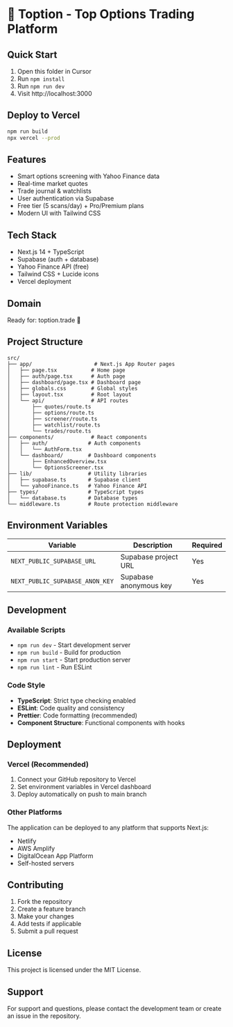 # 🚀 Toption - Top Options Trading Platform

## Quick Start
1. Open this folder in Cursor
2. Run `npm install`
3. Run `npm run dev`
4. Visit http://localhost:3000

## Deploy to Vercel
```bash
npm run build
npx vercel --prod
```

## Features
- Smart options screening with Yahoo Finance data
- Real-time market quotes
- Trade journal & watchlists
- User authentication via Supabase
- Free tier (5 scans/day) + Pro/Premium plans
- Modern UI with Tailwind CSS

## Tech Stack
- Next.js 14 + TypeScript
- Supabase (auth + database)
- Yahoo Finance API (free)
- Tailwind CSS + Lucide icons
- Vercel deployment

## Domain
Ready for: toption.trade 🎯

## Project Structure

```
src/
├── app/                    # Next.js App Router pages
│   ├── page.tsx           # Home page
│   ├── auth/page.tsx      # Auth page
│   ├── dashboard/page.tsx # Dashboard page
│   ├── globals.css        # Global styles
│   ├── layout.tsx         # Root layout
│   └── api/               # API routes
│       ├── quotes/route.ts
│       ├── options/route.ts
│       ├── screener/route.ts
│       ├── watchlist/route.ts
│       └── trades/route.ts
├── components/            # React components
│   ├── auth/             # Auth components
│   │   └── AuthForm.tsx
│   └── dashboard/        # Dashboard components
│       ├── EnhancedOverview.tsx
│       └── OptionsScreener.tsx
├── lib/                  # Utility libraries
│   ├── supabase.ts       # Supabase client
│   └── yahooFinance.ts   # Yahoo Finance API
├── types/                # TypeScript types
│   └── database.ts       # Database types
└── middleware.ts         # Route protection middleware
```

## Environment Variables

| Variable | Description | Required |
|----------|-------------|----------|
| `NEXT_PUBLIC_SUPABASE_URL` | Supabase project URL | Yes |
| `NEXT_PUBLIC_SUPABASE_ANON_KEY` | Supabase anonymous key | Yes |

## Development

### Available Scripts

- `npm run dev` - Start development server
- `npm run build` - Build for production
- `npm run start` - Start production server
- `npm run lint` - Run ESLint

### Code Style

- **TypeScript**: Strict type checking enabled
- **ESLint**: Code quality and consistency
- **Prettier**: Code formatting (recommended)
- **Component Structure**: Functional components with hooks

## Deployment

### Vercel (Recommended)
1. Connect your GitHub repository to Vercel
2. Set environment variables in Vercel dashboard
3. Deploy automatically on push to main branch

### Other Platforms
The application can be deployed to any platform that supports Next.js:
- Netlify
- AWS Amplify
- DigitalOcean App Platform
- Self-hosted servers

## Contributing

1. Fork the repository
2. Create a feature branch
3. Make your changes
4. Add tests if applicable
5. Submit a pull request

## License

This project is licensed under the MIT License.

## Support

For support and questions, please contact the development team or create an issue in the repository. 
